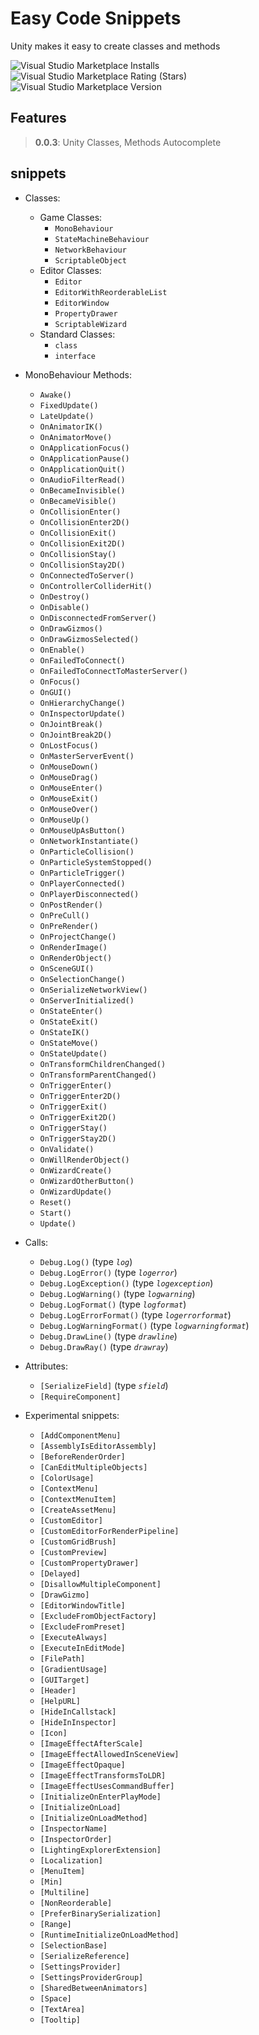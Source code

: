 # Easy Code Snippets

Unity makes it easy to create classes and methods

![Visual Studio Marketplace Installs](https://img.shields.io/visual-studio-marketplace/i/Maldron.unity-codesnippets?color=red&style=for-the-badge)
![Visual Studio Marketplace Rating (Stars)](https://img.shields.io/visual-studio-marketplace/stars/Maldron.unity-codesnippets?color=blue&style=for-the-badge)
![Visual Studio Marketplace Version](https://img.shields.io/visual-studio-marketplace/v/Maldron.unity-codesnippets?color=orange&style=for-the-badge)

## Features

> **0.0.3**: Unity Classes, Methods Autocomplete


## snippets

-  Classes:

   -  Game Classes:
      -  `MonoBehaviour`
      -  `StateMachineBehaviour`
      -  `NetworkBehaviour`
      -  `ScriptableObject`
   -  Editor Classes:
      -  `Editor`
      -  `EditorWithReorderableList`
      -  `EditorWindow`
      -  `PropertyDrawer`
      -  `ScriptableWizard`
   -  Standard Classes:
      -  `class`
      -  `interface`

-  MonoBehaviour Methods:

   -  `Awake()`
   -  `FixedUpdate()`
   -  `LateUpdate()`
   -  `OnAnimatorIK()`
   -  `OnAnimatorMove()`
   -  `OnApplicationFocus()`
   -  `OnApplicationPause()`
   -  `OnApplicationQuit()`
   -  `OnAudioFilterRead()`
   -  `OnBecameInvisible()`
   -  `OnBecameVisible()`
   -  `OnCollisionEnter()`
   -  `OnCollisionEnter2D()`
   -  `OnCollisionExit()`
   -  `OnCollisionExit2D()`
   -  `OnCollisionStay()`
   -  `OnCollisionStay2D()`
   -  `OnConnectedToServer()`
   -  `OnControllerColliderHit()`
   -  `OnDestroy()`
   -  `OnDisable()`
   -  `OnDisconnectedFromServer()`
   -  `OnDrawGizmos()`
   -  `OnDrawGizmosSelected()`
   -  `OnEnable()`
   -  `OnFailedToConnect()`
   -  `OnFailedToConnectToMasterServer()`
   -  `OnFocus()`
   -  `OnGUI()`
   -  `OnHierarchyChange()`
   -  `OnInspectorUpdate()`
   -  `OnJointBreak()`
   -  `OnJointBreak2D()`
   -  `OnLostFocus()`
   -  `OnMasterServerEvent()`
   -  `OnMouseDown()`
   -  `OnMouseDrag()`
   -  `OnMouseEnter()`
   -  `OnMouseExit()`
   -  `OnMouseOver()`
   -  `OnMouseUp()`
   -  `OnMouseUpAsButton()`
   -  `OnNetworkInstantiate()`
   -  `OnParticleCollision()`
   -  `OnParticleSystemStopped()`
   -  `OnParticleTrigger()`
   -  `OnPlayerConnected()`
   -  `OnPlayerDisconnected()`
   -  `OnPostRender()`
   -  `OnPreCull()`
   -  `OnPreRender()`
   -  `OnProjectChange()`
   -  `OnRenderImage()`
   -  `OnRenderObject()`
   -  `OnSceneGUI()`
   -  `OnSelectionChange()`
   -  `OnSerializeNetworkView()`
   -  `OnServerInitialized()`
   -  `OnStateEnter()`
   -  `OnStateExit()`
   -  `OnStateIK()`
   -  `OnStateMove()`
   -  `OnStateUpdate()`
   -  `OnTransformChildrenChanged()`
   -  `OnTransformParentChanged()`
   -  `OnTriggerEnter()`
   -  `OnTriggerEnter2D()`
   -  `OnTriggerExit()`
   -  `OnTriggerExit2D()`
   -  `OnTriggerStay()`
   -  `OnTriggerStay2D()`
   -  `OnValidate()`
   -  `OnWillRenderObject()`
   -  `OnWizardCreate()`
   -  `OnWizardOtherButton()`
   -  `OnWizardUpdate()`
   -  `Reset()`
   -  `Start()`
   -  `Update()`

-  Calls:

   -  `Debug.Log()` (type _`log`_)
   -  `Debug.LogError()` (type _`logerror`_)
   -  `Debug.LogException()` (type _`logexception`_)
   -  `Debug.LogWarning()` (type _`logwarning`_)
   -  `Debug.LogFormat()` (type _`logformat`_)
   -  `Debug.LogErrorFormat()` (type _`logerrorformat`_)
   -  `Debug.LogWarningFormat()` (type _`logwarningformat`_)
   -  `Debug.DrawLine()` (type _`drawline`_)
   -  `Debug.DrawRay()` (type _`drawray`_)

-  Attributes:

   -  `[SerializeField]` (type _`sfield`_)
   -  `[RequireComponent]`

-  Experimental snippets:
   -  `[AddComponentMenu]`
   -  `[AssemblyIsEditorAssembly]`
   -  `[BeforeRenderOrder]`
   -  `[CanEditMultipleObjects]`
   -  `[ColorUsage]`
   -  `[ContextMenu]`
   -  `[ContextMenuItem]`
   -  `[CreateAssetMenu]`
   -  `[CustomEditor]`
   -  `[CustomEditorForRenderPipeline]`
   -  `[CustomGridBrush]`
   -  `[CustomPreview]`
   -  `[CustomPropertyDrawer]`
   -  `[Delayed]`
   -  `[DisallowMultipleComponent]`
   -  `[DrawGizmo]`
   -  `[EditorWindowTitle]`
   -  `[ExcludeFromObjectFactory]`
   -  `[ExcludeFromPreset]`
   -  `[ExecuteAlways]`
   -  `[ExecuteInEditMode]`
   -  `[FilePath]`
   -  `[GradientUsage]`
   -  `[GUITarget]`
   -  `[Header]`
   -  `[HelpURL]`
   -  `[HideInCallstack]`
   -  `[HideInInspector]`
   -  `[Icon]`
   -  `[ImageEffectAfterScale]`
   -  `[ImageEffectAllowedInSceneView]`
   -  `[ImageEffectOpaque]`
   -  `[ImageEffectTransformsToLDR]`
   -  `[ImageEffectUsesCommandBuffer]`
   -  `[InitializeOnEnterPlayMode]`
   -  `[InitializeOnLoad]`
   -  `[InitializeOnLoadMethod]`
   -  `[InspectorName]`
   -  `[InspectorOrder]`
   -  `[LightingExplorerExtension]`
   -  `[Localization]`
   -  `[MenuItem]`
   -  `[Min]`
   -  `[Multiline]`
   -  `[NonReorderable]`
   -  `[PreferBinarySerialization]`
   -  `[Range]`
   -  `[RuntimeInitializeOnLoadMethod]`
   -  `[SelectionBase]`
   -  `[SerializeReference]`
   -  `[SettingsProvider]`
   -  `[SettingsProviderGroup]`
   -  `[SharedBetweenAnimators]`
   -  `[Space]`
   -  `[TextArea]`
   -  `[Tooltip]`